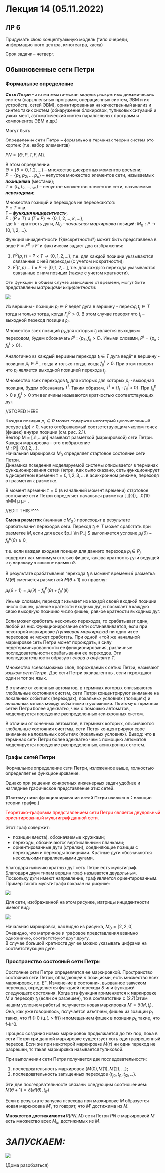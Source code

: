 # Лекция 14 (05.11.2022)
## ЛР 6
Придумать свою концептуальную модель (типо очереди, информационного центра, кинотеатра, касса)

Срок задачи – четверг.

## Обыкновенные сети Петри


### Формальное определение
***Сеть Петри*** – это математическая модель дискретных динамических систем (параллельных программ, операционных систем, ЭВМ и их устройств, сетей ЭВМ), ориентированная на качественный анализ и синтез таких систем (обнаружение блокировок, тупиковых ситуаций и узких мест, автоматический синтез параллельных программ и компонентов ЭВМ и др.)

Могут быть

Определение сети Петри – формально в терминах теории систем это кортеж (т.е. набор элементов)

$PN = \{\Theta,P,T,F,M\}.$

В этом определении: \
$\Theta = \{\theta = 0,1,2,...\}$ – множество дискретных моментов времени; \
$P = \{p_1,p_2,...,p_n\}$ – непустое множество элементов сети, называемых ***позициями*** (местами); \
$T = \{t_1,t_2,...,t_m\}$ – непустое множество элементов сети, называемых ***переходами***;

Множества позиций и переходов не пересекаются: \
$P \cap T = \emptyset$. \
F – ***функция инцидентности***, \
$F: (P \times T) \cup (T \times P) \to \{0,1,2,...,k,...\},$ \
где k - кратность дуги, $M_0$ - *начальная маркировка* позиций: $М_0 : Р \to \{0,1,2,...\}$.

Функция инцидентности (?дискретности?) может быть представлена в виде $F = F^p \cup F'$ и фактически задает два отображения:
1) $F^p(p,t) = P \times T \to \{0,1,2,...\},$ т.е. для каждой позиции указываются связанные с ней переходы (с учетом их кратности);
2) $F^t(t,p)- T \times P \to [0,1,2,...],$ т.е. для каждого перехода указываются связанные  с ним позиции  (также  с учетом кратности).

Эти функции, в общем случае зависящие от времени, могут быть представлены *матрицами инцидентности*: 

![](0.bmp)

Из вершины - позиции $p_i \in P$ ведет дуга в вершину - переход $t_j \in T$ тогда и только тогда, когда $F_{ij}^p > 0$. В этом случае говорят что $t_j$ – выходной переход позиции $p_i$.

Множество всех позиций $p_k$ для которых $t_j$ является выходным переходом, будем обозначать $P^j: \{p_k,f_{ij}>0\}.$ Иными словами, $P^j=\{p_k:f^t_{li}>0\}.$

Аналогично из каждый вершины перехода $t_j \in T$ дуга ведёт в вершину - позицию
$p_i \in P$ , тогда и только тогда, когда $f^t_{ji}>0.$ При этом говорят что $p_i$ является выходной позицией перехода $t_j$.

Множество всех переходов $t_l,$ для которых для которых $p_i$ - выходная позиция, будем обозначать $T^i.$ Таким образом, $T^i=\{t_l:f^i_{li}>0\}.$ При $f^p_{ij}>0$ и $f^t_{ji}>0$ эти величины называются кратностью соответствующих дуг.

//STOPED HERE

Каждая позиция  $p_i \in Р$ может содержав некоторый целочисленный ресурс $\mu(р)≥0$, часто отображаемый соответствующим числом точек (фишек) внутри позиции (см. рис. 2.1). \
Вектор М = [μ1,...μn]   называют разметкой (маркировкой) сети Петри. Каждая маркировка – это отображение	
М : Р      {0,1,2,...}. \
Начальная маркировка $M_0$ определяет стартовое состояние сети Петри. \
Динамика поведения моделируемой системы описывается в терминах функционирования сетей Петри. Как было сказано, сеть функционирует в дискретном времени $\tau=0, 1, 2, 3, ...$ в асинхронном режиме, переходя от разметки к разметке.

В момент времени $\tau = 0$ (в начальный момент времени) стартовое состояние сети Петри определяет начальная разметка [ ])0(),...0(10 nМM
μ
μ= .

//EDIT THIS ^^^^

**Смена разметок** (начиная с $M_0$ ) происходит в результате срабатывания переходов сети. Переход $t_j \in T$ может сработать при разметке $М$, если для всех $p_i \in P_j $ выполняется условие $\mu_i(\theta)-f_{ij}^p(\theta) \ge 0$,

т.е. если каждая входная позиция для данного перехода $p_i \in P_j$ содержит как минимум столько фишек, какова кратность дуги ведущей к $t_j$ переходу в момент времен $\theta$.

В результате срабатывания перехода $t_j$ в момент времени $\theta$ разметка $M(\theta)$ сменяется разметкой $M(\theta+1)$ по правилу:

$\mu_i(\theta+1)=\mu_i(\theta)-f_{ij}^P(\theta)+f_{ji}^{\tau}(\theta)$

Иными словами, переход $t$ изымает из каждой своей входной позиции число фишек, равное кратности входных дуг, и посылает в каждую свою выходную позицию число фишек, равное кратности выходных дуг.

Если может сработать несколько переходов, то срабатывает один, любой из них. Функционирование сети останавливается, если при некоторой маркировке *(тупиковая маркировка)* ни один из ее переходов не может сработать. При одной и той же начальной маркировке сеть Петри может порождать, в силу недетерминированности ее функционирования, различные последовательности срабатывания ее переходов. Эти последовательности образуют *слова в алфавите Т.*

Множество всевозможных слов, порождаемых сетью Петри, называют *языком сети Петри*. Две сети Петри эквивалентны, если порождают один и тот же язык.

В отличие от конечных автоматов, в терминах которых описываются глобальные состояния систем, сети Петри концентрируют внимание на локальных событиях (переходах), локальных условиях (позициях) и локальных связях между событиями и условиями. Поэтому в терминах сетей Петри более адекватно, чем с помощью автоматов, моделируется поведение распределенных асинхронных систем.

В отличии от конечных автоматов, в терминах которых, описываются глобальные состояния системы, сети Петри концентрируют свое внимание на локальных событиях (локальных условиях). Вывод: что в терминах сети Петри более адекватно чем с помощью автоматов моделируется поведение распределенных, асинхронных систем.

### Графы сетей Петри

Формальное определение сети Петри, изложенное выше, полностью определяет ее функционирование.

Однако при решении конкретных инженерных задач удобнее и нагляднее графическое представление этих сетей.

(Поэтому ниже функционирование сетей Петри изложено 2 позиции теории графов.)

<font color="Red"> Теоретико-графовым представлением сети Петри является двудольный ориентированный мультиграф данной сети. </font>

Этот граф содержит:
-	позиции (места), обозначаемые кружками;
-	переходы, обозначаются вертикальными планками;
-	ориентированные дуги (стрелки), соединяющие позиции
с переходами и переходы  позициями. Кратные дуги обозначаются несколькими параллельными дугами.

Благодаря наличию кратных дуг сеть Петри есть мультиграф. Благодаря двум типам вершин граф называется двудольным. Поскольку дуги имеют направление, граф является ориентированным. Пример такого мультиграфа показан на рисунке:

![](1.bmp)

Для сети, изображенной на этом рисунке, матрицы инцидентности имеют вид:

![](2.bmp)

Начальная маркировка, как видно из рисунка, $М_0 = [2,2,0]$ \
Очевидно, что матричное и графовое представления взаимно однозначно, соответствуют друг другу. \
В случае большой кратности дуг ее можно указывать цифрами на соответствующей дуге.

### Пространство состояний сети Петри

Состояние сети Петри определяется ее маркировкой. Пространство состояний сети Петри, обладающей $n$ позициями, есть множество всех маркировок, т.е. *Е"*. Изменение в состоянии, вызванное запуском перехода, определяется функцией перехода $S$ или функцией следующего состояния. Когда эта функция применяется к маркировке $М$ и переходу $t_j$ (если он разрешен), то в соответствии с (2.7)(этим нашим условием работы) получается новая маркировка $М'=\delta(M,t_j)$. Она, как уже говорилось, получается изъятием, фишек из позиции $p_t$ таких, что ff Ф 0  (ц.(. > ff)} и
помещением фишек в позиции $р_k$ такие, что f-k^0.

Процесс создания новых маркировок продолжается до тех пор, пока в сети Петри при данной маркировке существует хоть один разрешенный переход. Если же при некоторой маркировке $М(\tau)$ ни один переход не разрешен, то такая маркировка называется тупиковой.

При выполнении сети Петри получается две последовательности:
1) последовательность маркировок $\{М(0),М(1),М(2),...\}$;
2) последовательность запущенных переходов $\{t_{j0},t_{j1},t_{j2},…\}$.

Эти две последовательности связаны следующим соотношением: \
$M(\theta+1)=\delta(M(\theta),t_{j\tau})$

Если в результате запуска перехода при маркировке $М$ образуется новая маркировка $М'$, то говорят, что $М'$ достижима из $М$.

**Множество достижимости** $R(PN,M)$ сети Петри $PN$ c маркировкой $М$ есть множество всех $М_k$, достижимых из $М$.

# ***ЗАПУСКАЕМ:***
![](3.bmp)

(Дома разобраться)

